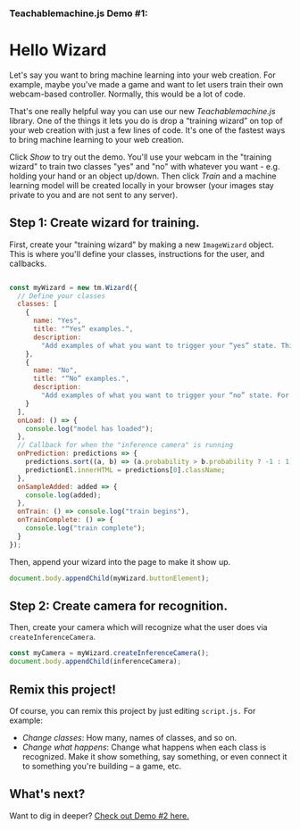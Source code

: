 ### Teachablemachine.js Demo #1:
# Hello Wizard

Let's say you want to bring machine learning into your web creation. For example,
maybe you've made a game and want to let users train their own webcam-based controller.
Normally, this would be a lot of code.

That's one really helpful way you can use our new *Teachablemachine.js* library. One of the things it lets
you do is drop a “training wizard” on top of your web creation with just a few lines of code.
It's one of the fastest ways to bring machine learning to your web creation.

Click _Show_ to try out the demo. You'll use your webcam in the "training wizard" to train two
classes "yes" and "no" with whatever you want - e.g. holding your hand or an object up/down.
Then click _Train_ and a machine learning model will be created locally in your browser
(your images stay private to you and are not sent to any server).


## Step 1: Create wizard for training.
First, create your "training wizard" by making a new `ImageWizard` object. This is where you'll define
your classes, instructions for the user, and callbacks.

```js

const myWizard = new tm.Wizard({
  // Define your classes
  classes: [
    {
      name: "Yes",
      title: "“Yes” examples.",
      description:
        "Add examples of what you want to trigger your “yes” state. This can be anything you want, like holding up your hand or an object."
    },
    {
      name: "No",
      title: "“No” examples.",
      description:
        "Add examples of what you want to trigger your “no” state. For example, without your hand or object."
    }
  ],
  onLoad: () => {
    console.log("model has loaded");
  },
  // Callback for when the "inference camera" is running
  onPrediction: predictions => {
    predictions.sort((a, b) => (a.probability > b.probability ? -1 : 1));
    predictionEl.innerHTML = predictions[0].className;
  },
  onSampleAdded: added => {
    console.log(added);
  },
  onTrain: () => console.log("train begins"),
  onTrainComplete: () => {
    console.log("train complete");
  }
});
```

Then, append your wizard into the page to make it show up.

```js
document.body.appendChild(myWizard.buttonElement);
```


## Step 2: Create camera for recognition.
Then, create your camera which will recognize what the user does via `createInferenceCamera`.


```js
const myCamera = myWizard.createInferenceCamera();
document.body.appendChild(inferenceCamera);
```

## Remix this project!

Of course, you can remix this project by just editing `script.js.` For example:
- *Change classes*: How many, names of classes, and so on.
- *Change what happens*: Change what happens when each class is recognized. Make it show something,
say something, or even connect it to something you're building – a game, etc.

## What's next?

Want to dig in deeper? [Check out Demo #2 here.](https://glitch.com/edit/#!/second-satin-surf?path=README.md)